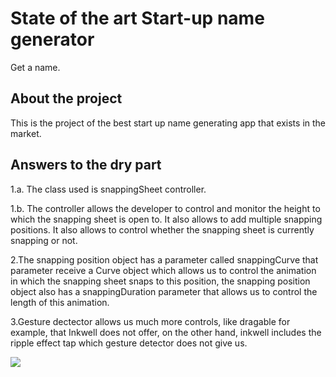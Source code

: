 # State of the art Start-up name generator

Get a name.

## About the project

This is the project of the best start up name generating app that exists in the market.

## Answers to the dry part

1.a. The class used is snappingSheet controller.

1.b. The controller allows the developer to control and monitor the height to which the snapping sheet is open to. It also allows to add multiple snapping positions. It also allows to control whether the snapping sheet is currently snapping or not.

2.The snapping position object has a parameter called snappingCurve that parameter receive a Curve object which allows us to control the animation in which the snapping sheet snaps to this position, the snapping position object also has a snappingDuration parameter that allows us to control the length of this animation.

3.Gesture dectector allows us much more controls, like dragable for example, that Inkwell does not offer, on the other hand, inkwell includes the ripple effect tap which gesture detector does not give us. 


![](https://i.imgflip.com/6drqz0.jpg)
